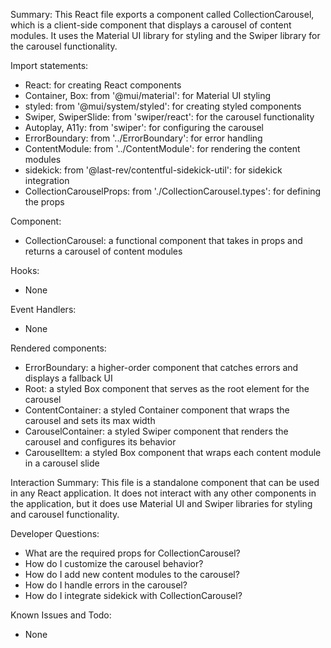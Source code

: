 Summary:
This React file exports a component called CollectionCarousel, which is a client-side component that displays a carousel of content modules. It uses the Material UI library for styling and the Swiper library for the carousel functionality.

Import statements:
- React: for creating React components
- Container, Box: from '@mui/material': for Material UI styling
- styled: from '@mui/system/styled': for creating styled components
- Swiper, SwiperSlide: from 'swiper/react': for the carousel functionality
- Autoplay, A11y: from 'swiper': for configuring the carousel
- ErrorBoundary: from '../ErrorBoundary': for error handling
- ContentModule: from '../ContentModule': for rendering the content modules
- sidekick: from '@last-rev/contentful-sidekick-util': for sidekick integration
- CollectionCarouselProps: from './CollectionCarousel.types': for defining the props

Component:
- CollectionCarousel: a functional component that takes in props and returns a carousel of content modules

Hooks:
- None

Event Handlers:
- None

Rendered components:
- ErrorBoundary: a higher-order component that catches errors and displays a fallback UI
- Root: a styled Box component that serves as the root element for the carousel
- ContentContainer: a styled Container component that wraps the carousel and sets its max width
- CarouselContainer: a styled Swiper component that renders the carousel and configures its behavior
- CarouselItem: a styled Box component that wraps each content module in a carousel slide

Interaction Summary:
This file is a standalone component that can be used in any React application. It does not interact with any other components in the application, but it does use Material UI and Swiper libraries for styling and carousel functionality.

Developer Questions:
- What are the required props for CollectionCarousel?
- How do I customize the carousel behavior?
- How do I add new content modules to the carousel?
- How do I handle errors in the carousel?
- How do I integrate sidekick with CollectionCarousel?

Known Issues and Todo:
- None